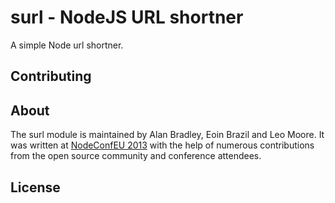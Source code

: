 surl - NodeJS URL shortner
==========================

A simple Node url shortner.

Contributing
------------


About
-----

The surl module is maintained by Alan Bradley, Eoin Brazil and Leo Moore. It was written at [NodeConfEU 2013](http://nodeconf.eu) with the help of numerous contributions from the open source community and conference attendees.

License
-------
